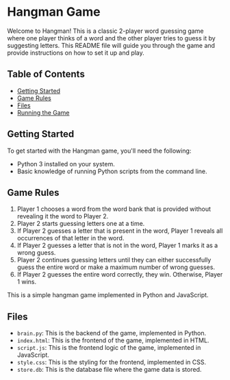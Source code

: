 # Hangman Game

Welcome to Hangman! This is a classic 2-player word guessing game where one player thinks of a word and the other player tries to guess it by suggesting letters. This README file will guide you through the game and provide instructions on how to set it up and play.

## Table of Contents

- [Getting Started](#getting-started)
- [Game Rules](#game-rules)
- [Files](#files)
- [Running the Game](#running-the-game)


## Getting Started

To get started with the Hangman game, you'll need the following:

- Python 3 installed on your system.
- Basic knowledge of running Python scripts from the command line.

## Game Rules

1. Player 1 chooses a word from the word bank that is provided without revealing it the word to Player 2.
2. Player 2 starts guessing letters one at a time.
3. If Player 2 guesses a letter that is present in the word, Player 1 reveals all occurrences of that letter in the word.
4. If Player 2 guesses a letter that is not in the word, Player 1 marks it as a wrong guess.
5. Player 2 continues guessing letters until they can either successfully guess the entire word or make a maximum number of wrong guesses.
6. If Player 2 guesses the entire word correctly, they win. Otherwise, Player 1 wins.

This is a simple hangman game implemented in Python and JavaScript.

## Files

- `brain.py`: This is the backend of the game, implemented in Python.
- `index.html`: This is the frontend of the game, implemented in HTML.
- `script.js`: This is the frontend logic of the game, implemented in JavaScript.
- `style.css`: This is the styling for the frontend, implemented in CSS.
- `store.db`: This is the database file where the game data is stored.
